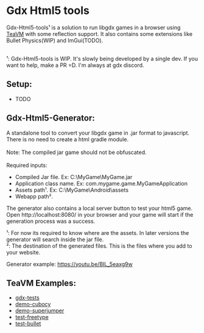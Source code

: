 # Gdx Html5 tools

Gdx-Html5-tools¹ is a solution to run libgdx games in a browser using [TeaVM](https://github.com/konsoletyper/teavm) with some reflection support. It also contains some extensions like Bullet Physics(WIP) and ImGui(TODO).
<br><br>

¹: Gdx-Html5-tools is WIP. It's slowly being developed by a single dev. If you want to help, make a PR =D. I'm always at gdx discord.

## Setup:
- TODO

## Gdx-Html5-Generator:
A standalone tool to convert your libgdx game in .jar format to javascript. There is no need to create a html gradle module.
<br>
<br>
Note: The compiled jar game should not be obfuscated.
<br>
<br>
Required inputs:
* Compiled Jar file. Ex: C:\MyGame\MyGame.jar
* Application class name. Ex: com.mygame.game.MyGameApplication
* Assets path¹. Ex: C:\MyGame\Android\assets 
* Webapp path².

The generator also contains a local server button to test your html5 game.
<br>
Open http://localhost:8080/ in your browser and your game will start if the generation process was a success.


¹: For now its required to know where are the assets. In later versions the generator will search inside the jar file.
<br>
²: The destination of the generated files. This is the files where you add to your website.

Generator example: https://youtu.be/BIL_5eaxg9w

## TeaVM Examples:
* [gdx-tests](https://xpenatan.github.io/gdx-html5-tools/teavm/gdx-tests/)
* [demo-cubocy](https://xpenatan.github.io/gdx-html5-tools/teavm/demo-cubocy/)
* [demo-superjumper](https://xpenatan.github.io/gdx-html5-tools/teavm/demo-superjumper/)
* [test-freetype](https://xpenatan.github.io/gdx-html5-tools/teavm/test-freetype-packtest/)
* [test-bullet](https://xpenatan.github.io/gdx-html5-tools/teavm/test-bullet/)